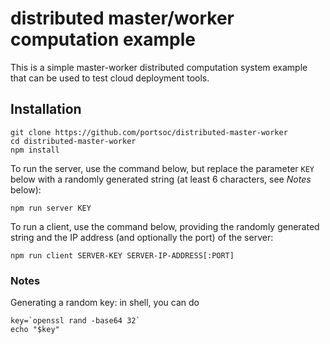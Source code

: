 # distributed master/worker computation example

This is a simple master-worker distributed computation system example that can be
used to test cloud deployment tools.

## Installation

```
git clone https://github.com/portsoc/distributed-master-worker
cd distributed-master-worker
npm install
```

To run the server, use the command below, but replace the parameter `KEY` below with a randomly generated string (at least 6 characters, see _Notes_ below):

```
npm run server KEY
```

To run a client, use the command below, providing the randomly generated string and the IP address (and optionally the port) of the server:

```
npm run client SERVER-KEY SERVER-IP-ADDRESS[:PORT]
```


### Notes

Generating a random key: in shell, you can do

```
key=`openssl rand -base64 32`
echo "$key"
```
